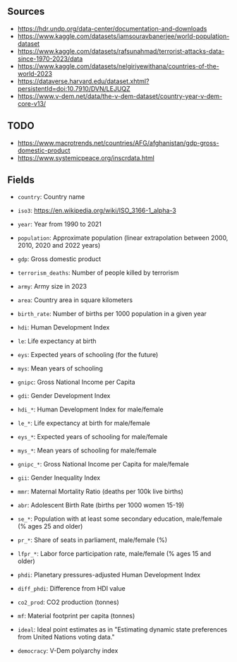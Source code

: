 ## Sources
- https://hdr.undp.org/data-center/documentation-and-downloads
- https://www.kaggle.com/datasets/iamsouravbanerjee/world-population-dataset
- https://www.kaggle.com/datasets/rafsunahmad/terrorist-attacks-data-since-1970-2023/data
- https://www.kaggle.com/datasets/nelgiriyewithana/countries-of-the-world-2023
- https://dataverse.harvard.edu/dataset.xhtml?persistentId=doi:10.7910/DVN/LEJUQZ
- https://www.v-dem.net/data/the-v-dem-dataset/country-year-v-dem-core-v13/

## TODO
- https://www.macrotrends.net/countries/AFG/afghanistan/gdp-gross-domestic-product
- https://www.systemicpeace.org/inscrdata.html

## Fields
- `country`: Country name
- `iso3`: https://en.wikipedia.org/wiki/ISO_3166-1_alpha-3
- `year`: Year from 1990 to 2021

- `population`: Approximate population (linear extrapolation between 2000, 2010, 2020 and 2022 years)
- `gdp`: Gross domestic product
- `terrorism_deaths`: Number of people killed by terrorism
- `army`: Army size in 2023
- `area`: Country area in square kilometers
- `birth_rate`: Number of births per 1000 population in a given year

- `hdi`: Human Development Index
- `le`: Life expectancy at birth
- `eys`: Expected years of schooling (for the future)
- `mys`: Mean years of schooling
- `gnipc`: Gross National Income per Capita

- `gdi`: Gender Development Index
- `hdi_*`: Human Development Index for male/female
- `le_*`: Life expectancy at birth for male/female
- `eys_*`: Expected years of schooling for male/female
- `mys_*`: Mean years of schooling for male/female
- `gnipc_*`: Gross National Income per Capita for male/female

- `gii`: Gender Inequality Index
- `mmr`: Maternal Mortality Ratio (deaths per 100k live births)
- `abr`: Adolescent Birth Rate (births per 1000 women 15-19)
- `se_*`: Population with at least some secondary education, male/female (% ages 25 and older)
- `pr_*`: Share of seats in parliament, male/female (%)
- `lfpr_*`: Labor force participation rate, male/female (% ages 15 and older)

- `phdi`: Planetary pressures-adjusted Human Development Index
- `diff_phdi`: Difference from HDI value
- `co2_prod`: CO2 production (tonnes)
- `mf`: Material footprint per capita (tonnes)

- `ideal`: Ideal point estimates as in "Estimating dynamic state preferences from United Nations voting data."
- `democracy`: V-Dem polyarchy index